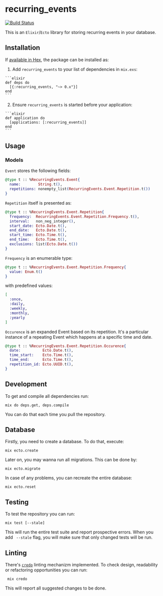 # recurring_events

[![Build Status](https://travis-ci.org/KamilLelonek/recurring_events.svg?branch=master)](https://travis-ci.org/KamilLelonek/recurring_events)

This is an `Elixir`/`Ecto` library for storing recurring events in your database.

## Installation

If [available in Hex](https://hex.pm/docs/publish), the package can be installed as:

  1. Add `recurring_events` to your list of dependencies in `mix.exs`:

    ```elixir
    def deps do
      [{:recurring_events, "~> 0.x"}]
    end
    ```

  2. Ensure `recurring_events` is started before your application:

    ```elixir
    def application do
      [applications: [:recurring_events]]
    end
    ```

## Usage

### Models

`Event` stores the following fields:

```elixir
@type t :: %RecurringEvents.Event{
  name:        String.t(),
  repetitions: nonempty_list(RecurringEvents.Event.Repetition.t())
}
```

`Repetition` itself is presented as:

```elixir
@type t :: %RecurringEvents.Event.Repetition{
  frequency:  RecurringEvents.Event.Repetition.Frequency.t(),
  interval:   non_neg_integer(),
  start_date: Ecto.Date.t(),
  end_date:   Ecto.Date.t(),
  start_time: Ecto.Time.t(),
  end_time:   Ecto.Time.t(),
  exclusions: list(Ecto.Date.t())
}
```

`Frequency` is an enumerable type:

```elixir
@type t :: %RecurringEvents.Event.Repetition.Frequency{
  value: Enum.t()
}
```

with predefined values:

```elixir
[
  :once,
  :daily,
  :weekly,
  :monthly,
  :yearly
]
```

`Occurence` is an expanded Event based on its repetition. It's a particular instance of a repeating Event which happens at a specific time and date.

```elixir
@type t :: %RecurringEvents.Event.Repetition.Occurence{
  date:          Ecto.Date.t(),
  time_start:    Ecto.Time.t(),
  time_end:      Ecto.Time.t(),
  repetition_id: Ecto.UUID.t(),
}
```

## Development

To get and compile all dependencies run:

    mix do deps.get, deps.compile

You can do that each time you pull the repository.

## Database

Firstly, you need to create a database. To do that, execute:

    mix ecto.create

Later on, you may wanna run all migrations. This can be done by:

    mix ecto.migrate

In case of any problems, you can recreate the entire database:

    mix ecto.reset

## Testing

To test the repository you can run:

    mix test [--stale]

This will run the entire test suite and report prospective errors. When you add ` --stale` flag, you will make sure that only changed tests will be run.

## Linting

There's [`credo`](https://github.com/rrrene/credo) linting mechanizm implemented. To check design, readability or refactoring opportunities you can run:

     mix credo

This will report all suggested changes to be done.
